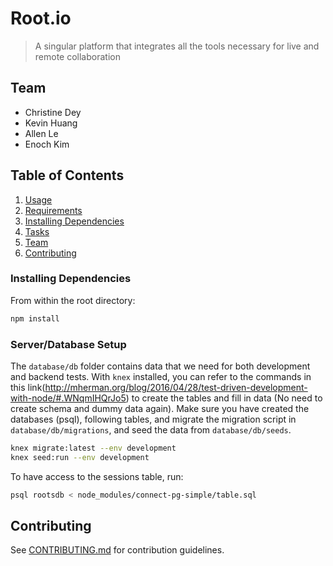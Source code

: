 # Root.io

> A singular platform that integrates all the tools necessary for live and remote collaboration

## Team

  - Christine Dey
  - Kevin Huang
  - Allen Le
  - Enoch Kim

## Table of Contents

1. [Usage](#Usage)
1. [Requirements](#requirements)
1. [Installing Dependencies](  #installing-dependencies)
1. [Tasks](#tasks)
1. [Team](#team)
1. [Contributing](#contributing)

### Installing Dependencies

From within the root directory:

```sh
npm install
```

### Server/Database Setup
The `database/db` folder contains data that we need for both development and backend tests. With `knex` installed, you can refer to the commands in this link(http://mherman.org/blog/2016/04/28/test-driven-development-with-node/#.WNqmIHQrJo5) to create the tables and fill in data (No need to create schema and dummy data again). Make sure you have created the databases (psql), following tables, and migrate the migration script in `database/db/migrations`, and seed the data from `database/db/seeds`.
```sh
knex migrate:latest --env development
knex seed:run --env development
```

To have access to the sessions table, run:
```sh
psql rootsdb < node_modules/connect-pg-simple/table.sql
```
## Contributing

See [CONTRIBUTING.md](https://github.com/IntriguingIguanas/IntriguingIguanas/blob/master/STYLE-GUIDE.md) for contribution guidelines.
